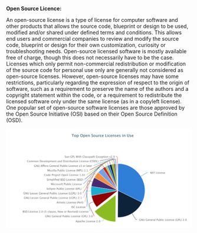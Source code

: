 **Open Source Licence:**

An open-source license is a type of license for computer software and other products that allows the source code, blueprint or design to be used, modified and/or shared under defined terms and conditions. This allows end users and commercial companies to review and modify the source code, blueprint or design for their own customization, curiosity or troubleshooting needs. Open-source licensed software is mostly available free of charge, though this does not necessarily have to be the case. Licenses which only permit non-commercial redistribution or modification of the source code for personal use only are generally not considered as open-source licenses. However, open-source licenses may have some restrictions, particularly regarding the expression of respect to the origin of software, such as a requirement to preserve the name of the authors and a copyright statement within the code, or a requirement to redistribute the licensed software only under the same license \(as in a copyleft license\). One popular set of open-source software licenses are those approved by the Open Source Initiative \(OSI\) based on their Open Source Definition \(OSD\).



![](/assets/import2.png)

